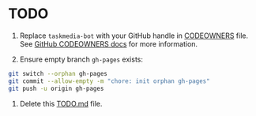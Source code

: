 # TODO

1. Replace `taskmedia-bot` with your GitHub handle in [CODEOWNERS](.github/CODEOWNERS) file.
   See [GitHub CODEOWNERS docs](https://docs.github.com/en/github/creating-cloning-and-archiving-repositories/about-code-owners) for more information.

1. Ensure empty branch `gh-pages` exists:
  ```bash
  git switch --orphan gh-pages
  git commit --allow-empty -m "chore: init orphan gh-pages"
  git push -u origin gh-pages
  ```

1. Delete this [TODO.md](../../delete/main/TODO.md) file.
